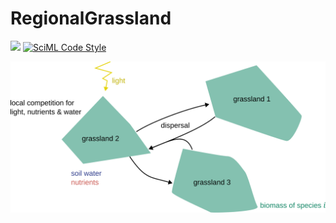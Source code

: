 # RegionalGrassland

[![][docs-dev-img]][docs-dev-url] [![SciML Code Style](https://img.shields.io/badge/code%20style-SciML-blue)](https://github.com/SciML/SciMLStyle)

[docs-dev-img]: https://img.shields.io/badge/docs-dev-blue.svg
[docs-dev-url]: https://felixnoessler.github.io/RegionalGrassland/


![model overview](assets/model_scatch.svg)